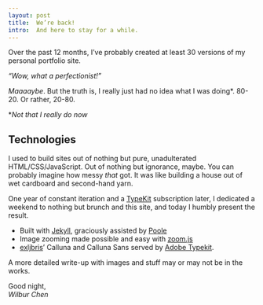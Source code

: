 ```yaml
---
layout: post
title:  We’re back!
intro:  And here to stay for a while.
---
```


Over the past 12 months, I’ve probably created at least 30 versions of my personal portfolio site. 

*“Wow, what a perfectionist!”*

*Maaaaybe*. But the truth is, I really just had no idea what I was doing*. 80-20. Or rather, 20-80. 

**Not that I really do now*

## Technologies

I used to build sites out of nothing but pure, unadulterated HTML/CSS/JavaScript. Out of nothing but ignorance, maybe. You can probably imagine how messy *that* got. It was like building a house out of wet cardboard and second-hand yarn.

One year of constant iteration and a <a href='http://typekit.com'>TypeKit</a> subscription later, I dedicated a weekend to nothing but brunch and this site, and today I humbly present the result.

- Built with <a href='http://jekyllrb.com'>Jekyll</a>, graciously assisted by <a href='http://getpoole.com/'>Poole</a>
- Image zooming made possible and easy with <a href='https://github.com/fat/zoom.js/tree/master'>zoom.js</a> 
- <a href='http://www.exljbris.com/'>exljbris</a>’ Calluna and Calluna Sans served by <a href='http://typekit.com'>Adobe Typekit</a>.

A more detailed write-up with images and stuff may or may not be in the works.

Good night,
<br>
*Wilbur Chen*






